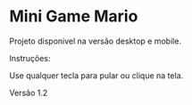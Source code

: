 # Mini Game Mario

Projeto disponivel na versão desktop e mobile.

Instruções:

Use qualquer tecla para pular ou clique na tela.

Versão 1.2
